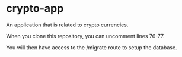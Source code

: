 # crypto-app
An application that is related to crypto currencies.

When you clone this repository, you can uncomment lines 76-77. 

You will then have access to the /migrate route to setup the database.
